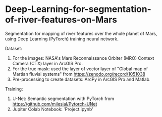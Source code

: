 # Deep-Learning-for-segmentation-of-river-features-on-Mars
Segmentation for mapping of river features over the whole planet of Mars, using Deep Learning (PyTorch) training neural network.

Dataset:
  1. For the images: NASA's Mars Reconnaissance Orbiter (MRO) Context Camera (CTX) layer in ArcGIS Pro.
  2. For the true mask: used the layer of vector layer of "Global map of Martian fluvial systems" from https://zenodo.org/record/1051038
  3. Pre-processing to create datasets: ArcPy in ArcGIS Pro and Matlab.

Training:
  1. U-Net: Semantic segmentation with PyTorch from https://github.com/milesial/Pytorch-UNet
  2. Jupiter Colab Notebook: 'Project.ipynb'
